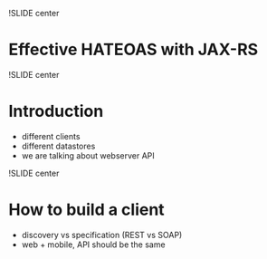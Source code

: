 !SLIDE center
# Effective HATEOAS with JAX-RS #

!SLIDE center
# Introduction #
* different clients
* different datastores
* we are talking about webserver API


!SLIDE center
# How to build a client
* discovery vs specification (REST vs SOAP)
* web + mobile, API should be the same

